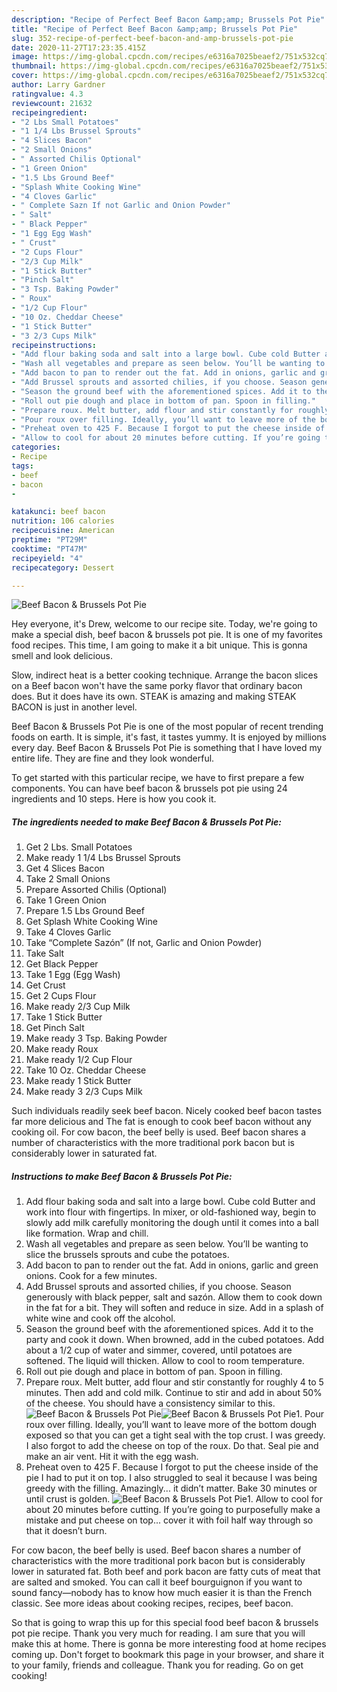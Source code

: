 ```yaml
---
description: "Recipe of Perfect Beef Bacon &amp;amp; Brussels Pot Pie"
title: "Recipe of Perfect Beef Bacon &amp;amp; Brussels Pot Pie"
slug: 352-recipe-of-perfect-beef-bacon-and-amp-brussels-pot-pie
date: 2020-11-27T17:23:35.415Z
image: https://img-global.cpcdn.com/recipes/e6316a7025beaef2/751x532cq70/beef-bacon-brussels-pot-pie-recipe-main-photo.jpg
thumbnail: https://img-global.cpcdn.com/recipes/e6316a7025beaef2/751x532cq70/beef-bacon-brussels-pot-pie-recipe-main-photo.jpg
cover: https://img-global.cpcdn.com/recipes/e6316a7025beaef2/751x532cq70/beef-bacon-brussels-pot-pie-recipe-main-photo.jpg
author: Larry Gardner
ratingvalue: 4.3
reviewcount: 21632
recipeingredient:
- "2 Lbs Small Potatoes"
- "1 1/4 Lbs Brussel Sprouts"
- "4 Slices Bacon"
- "2 Small Onions"
- " Assorted Chilis Optional"
- "1 Green Onion"
- "1.5 Lbs Ground Beef"
- "Splash White Cooking Wine"
- "4 Cloves Garlic"
- " Complete Sazn If not Garlic and Onion Powder"
- " Salt"
- " Black Pepper"
- "1 Egg Egg Wash"
- " Crust"
- "2 Cups Flour"
- "2/3 Cup Milk"
- "1 Stick Butter"
- "Pinch Salt"
- "3 Tsp. Baking Powder"
- " Roux"
- "1/2 Cup Flour"
- "10 Oz. Cheddar Cheese"
- "1 Stick Butter"
- "3 2/3 Cups Milk"
recipeinstructions:
- "Add flour baking soda and salt into a large bowl. Cube cold Butter and work into flour with fingertips. In mixer, or old-fashioned way, begin to slowly add milk carefully monitoring the dough until it comes into a ball like formation. Wrap and chill."
- "Wash all vegetables and prepare as seen below. You’ll be wanting to slice the brussels sprouts and cube the potatoes."
- "Add bacon to pan to render out the fat. Add in onions, garlic and green onions. Cook for a few minutes."
- "Add Brussel sprouts and assorted chilies, if you choose. Season generously with black pepper, salt and sazón. Allow them to cook down in the fat for a bit. They will soften and reduce in size. Add in a splash of white wine and cook off the alcohol."
- "Season the ground beef with the aforementioned spices. Add it to the party and cook it down. When browned, add in the cubed potatoes. Add about a 1/2 cup of water and simmer, covered, until potatoes are softened. The liquid will thicken. Allow to cool to room temperature."
- "Roll out pie dough and place in bottom of pan. Spoon in filling."
- "Prepare roux. Melt butter, add flour and stir constantly for roughly 4 to 5 minutes. Then add and cold milk. Continue to stir and add in about 50% of the cheese. You should have a consistency similar to this."
- "Pour roux over filling. Ideally, you’ll want to leave more of the bottom dough exposed so that you can get a tight seal with the top crust. I was greedy. I also forgot to add the cheese on top of the roux. Do that. Seal pie and make an air vent. Hit it with the egg wash."
- "Preheat oven to 425 F. Because I forgot to put the cheese inside of the pie I had to put it on top. I also struggled to seal it because I was being greedy with the filling. Amazingly... it didn’t matter. Bake 30 minutes or until crust is golden."
- "Allow to cool for about 20 minutes before cutting. If you’re going to purposefully make a mistake and put cheese on top... cover it with foil half way through so that it doesn’t burn."
categories:
- Recipe
tags:
- beef
- bacon
- 

katakunci: beef bacon  
nutrition: 106 calories
recipecuisine: American
preptime: "PT29M"
cooktime: "PT47M"
recipeyield: "4"
recipecategory: Dessert

---
```



![Beef Bacon &amp; Brussels Pot Pie](https://img-global.cpcdn.com/recipes/e6316a7025beaef2/751x532cq70/beef-bacon-brussels-pot-pie-recipe-main-photo.jpg)

Hey everyone, it's Drew, welcome to our recipe site. Today, we're going to make a special dish, beef bacon &amp; brussels pot pie. It is one of my favorites food recipes. This time, I am going to make it a bit unique. This is gonna smell and look delicious.

Slow, indirect heat is a better cooking technique. Arrange the bacon slices on a Beef bacon won&#39;t have the same porky flavor that ordinary bacon does. But it does have its own. STEAK is amazing and making STEAK BACON is just in another level.

Beef Bacon &amp; Brussels Pot Pie is one of the most popular of recent trending foods on earth. It is simple, it's fast, it tastes yummy. It is enjoyed by millions every day. Beef Bacon &amp; Brussels Pot Pie is something that I have loved my entire life. They are fine and they look wonderful.


To get started with this particular recipe, we have to first prepare a few components. You can have beef bacon &amp; brussels pot pie using 24 ingredients and 10 steps. Here is how you cook it.

<!--inarticleads1-->

##### The ingredients needed to make Beef Bacon &amp; Brussels Pot Pie:

1. Get 2 Lbs. Small Potatoes
1. Make ready 1 1/4 Lbs Brussel Sprouts
1. Get 4 Slices Bacon
1. Take 2 Small Onions
1. Prepare  Assorted Chilis (Optional)
1. Take 1 Green Onion
1. Prepare 1.5 Lbs Ground Beef
1. Get Splash White Cooking Wine
1. Take 4 Cloves Garlic
1. Take  “Complete Sazón” (If not, Garlic and Onion Powder)
1. Take  Salt
1. Get  Black Pepper
1. Take 1 Egg (Egg Wash)
1. Get  Crust
1. Get 2 Cups Flour
1. Make ready 2/3 Cup Milk
1. Take 1 Stick Butter
1. Get Pinch Salt
1. Make ready 3 Tsp. Baking Powder
1. Make ready  Roux
1. Make ready 1/2 Cup Flour
1. Take 10 Oz. Cheddar Cheese
1. Make ready 1 Stick Butter
1. Make ready 3 2/3 Cups Milk


Such individuals readily seek beef bacon. Nicely cooked beef bacon tastes far more delicious and The fat is enough to cook beef bacon without any cooking oil. For cow bacon, the beef belly is used. Beef bacon shares a number of characteristics with the more traditional pork bacon but is considerably lower in saturated fat. 

<!--inarticleads2-->

##### Instructions to make Beef Bacon &amp; Brussels Pot Pie:

1. Add flour baking soda and salt into a large bowl. Cube cold Butter and work into flour with fingertips. In mixer, or old-fashioned way, begin to slowly add milk carefully monitoring the dough until it comes into a ball like formation. Wrap and chill.
1. Wash all vegetables and prepare as seen below. You’ll be wanting to slice the brussels sprouts and cube the potatoes.
1. Add bacon to pan to render out the fat. Add in onions, garlic and green onions. Cook for a few minutes.
1. Add Brussel sprouts and assorted chilies, if you choose. Season generously with black pepper, salt and sazón. Allow them to cook down in the fat for a bit. They will soften and reduce in size. Add in a splash of white wine and cook off the alcohol.
1. Season the ground beef with the aforementioned spices. Add it to the party and cook it down. When browned, add in the cubed potatoes. Add about a 1/2 cup of water and simmer, covered, until potatoes are softened. The liquid will thicken. Allow to cool to room temperature.
1. Roll out pie dough and place in bottom of pan. Spoon in filling.
1. Prepare roux. Melt butter, add flour and stir constantly for roughly 4 to 5 minutes. Then add and cold milk. Continue to stir and add in about 50% of the cheese. You should have a consistency similar to this.
<img src="//assets-global.cpcdn.com/assets/icons/button_play-2c75c40dde080a61004c1f40b05d8f140eaff45d7e9e6481dc71c63d2e7c4909.png" alt="Beef Bacon &amp; Brussels Pot Pie"><img src="//assets-global.cpcdn.com/assets/icons/button_play-2c75c40dde080a61004c1f40b05d8f140eaff45d7e9e6481dc71c63d2e7c4909.png" alt="Beef Bacon &amp; Brussels Pot Pie">1. Pour roux over filling. Ideally, you’ll want to leave more of the bottom dough exposed so that you can get a tight seal with the top crust. I was greedy. I also forgot to add the cheese on top of the roux. Do that. Seal pie and make an air vent. Hit it with the egg wash.
1. Preheat oven to 425 F. Because I forgot to put the cheese inside of the pie I had to put it on top. I also struggled to seal it because I was being greedy with the filling. Amazingly... it didn’t matter. Bake 30 minutes or until crust is golden.
<img src="//assets-global.cpcdn.com/assets/icons/button_play-2c75c40dde080a61004c1f40b05d8f140eaff45d7e9e6481dc71c63d2e7c4909.png" alt="Beef Bacon &amp; Brussels Pot Pie">1. Allow to cool for about 20 minutes before cutting. If you’re going to purposefully make a mistake and put cheese on top... cover it with foil half way through so that it doesn’t burn.


For cow bacon, the beef belly is used. Beef bacon shares a number of characteristics with the more traditional pork bacon but is considerably lower in saturated fat. Both beef and pork bacon are fatty cuts of meat that are salted and smoked. You can call it beef bourguignon if you want to sound fancy—nobody has to know how much easier it is than the French classic. See more ideas about cooking recipes, recipes, beef bacon. 

So that is going to wrap this up for this special food beef bacon &amp; brussels pot pie recipe. Thank you very much for reading. I am sure that you will make this at home. There is gonna be more interesting food at home recipes coming up. Don't forget to bookmark this page in your browser, and share it to your family, friends and colleague. Thank you for reading. Go on get cooking!
